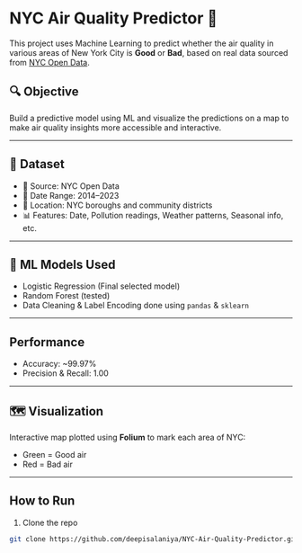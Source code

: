 # NYC Air Quality Predictor 🗽

This project uses Machine Learning to predict whether the air quality in various areas of New York City is **Good** or **Bad**, based on real data sourced from [NYC Open Data](https://data.cityofnewyork.us/).

## 🔍 Objective

Build a predictive model using ML and visualize the predictions on a map to make air quality insights more accessible and interactive.

---

## 📂 Dataset

- 📌 Source: NYC Open Data
- 📅 Date Range: 2014–2023
- 📍 Location: NYC boroughs and community districts
- 📊 Features: Date, Pollution readings, Weather patterns, Seasonal info, etc.

---

## 🧠 ML Models Used

- Logistic Regression (Final selected model)
- Random Forest (tested)
- Data Cleaning & Label Encoding done using `pandas` & `sklearn`

---

##  Performance

-  Accuracy: ~99.97%
-  Precision & Recall: 1.00

---

## 🗺 Visualization

Interactive map plotted using **Folium** to mark each area of NYC:
- Green = Good air
- Red = Bad air

---

##  How to Run

1. Clone the repo  
```bash
git clone https://github.com/deepisalaniya/NYC-Air-Quality-Predictor.git
